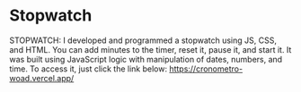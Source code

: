 # Stopwatch
STOPWATCH: I developed and programmed a stopwatch using JS, CSS, and HTML. You can add minutes to the timer, reset it, pause it, and start it. It was built using JavaScript logic with manipulation of dates, numbers, and time.  To access it, just click the link below:  https://cronometro-woad.vercel.app/
